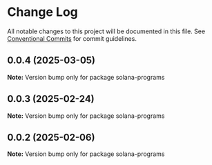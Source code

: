 # Change Log

All notable changes to this project will be documented in this file.
See [Conventional Commits](https://conventionalcommits.org) for commit guidelines.

## 0.0.4 (2025-03-05)

**Note:** Version bump only for package solana-programs





## 0.0.3 (2025-02-24)

**Note:** Version bump only for package solana-programs





## 0.0.2 (2025-02-06)

**Note:** Version bump only for package solana-programs
